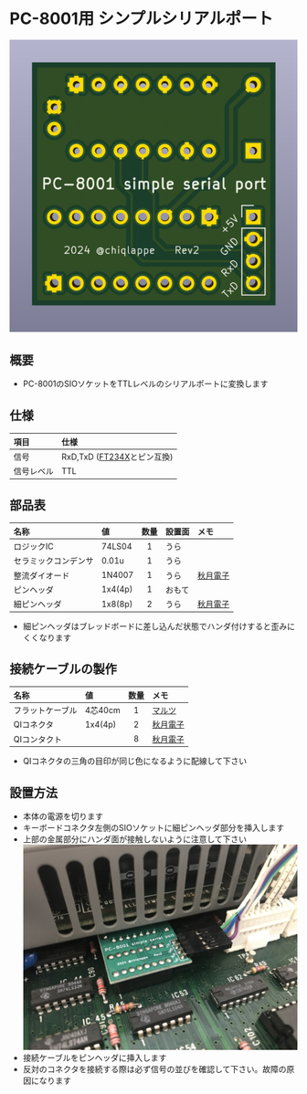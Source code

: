 # PC-8001用 シンプルシリアルポート
![写真](images/pcb_rev2.png)

## 概要
- PC-8001のSIOソケットをTTLレベルのシリアルポートに変換します

## 仕様
|項目|仕様|
|:-|:-|
|信号|RxD,TxD ([FT234X](https://akizukidenshi.com/catalog/g/g108461/)とピン互換)|
|信号レベル|TTL|

## 部品表
|名称|値|数量|設置面|メモ|
|:-|:-|:-:|:-|:-|
|ロジックIC|74LS04|1|うら||
|セラミックコンデンサ|0.01u|1|うら||
|整流ダイオード|1N4007|1|うら|[秋月電子](https://akizukidenshi.com/catalog/g/g100934/)|
|ピンヘッダ|1x4(4p)|1|おもて| |
|細ピンヘッダ|1x8(8p)|2|うら|[秋月電子](https://akizukidenshi.com/catalog/g/g106631/)|

- 細ピンヘッダはブレッドボードに差し込んだ状態でハンダ付けすると歪みにくくなります

## 接続ケーブルの製作
|名称|値|数量|メモ|
|:-|:-|:-:|:-|
|フラットケーブル|4芯40cm|1|[マルツ](https://www.marutsu.co.jp/pc/i/2177031/)|
|QIコネクタ|1x4(4p)|2|[秋月電子](https://akizukidenshi.com/catalog/g/g112153/)|
|QIコンタクト||8|[秋月電子](https://akizukidenshi.com/catalog/g/g112440/)|

- QIコネクタの三角の目印が同じ色になるように配線して下さい

## 設置方法
- 本体の電源を切ります
- キーボードコネクタ左側のSIOソケットに細ピンヘッダ部分を挿入します
- 上部の金属部分にハンダ面が接触しないように注意して下さい
![写真](images/IMG_2767.JPG)
- 接続ケーブルをピンヘッダに挿入します
- 反対のコネクタを接続する際は必ず信号の並びを確認して下さい。故障の原因になります
